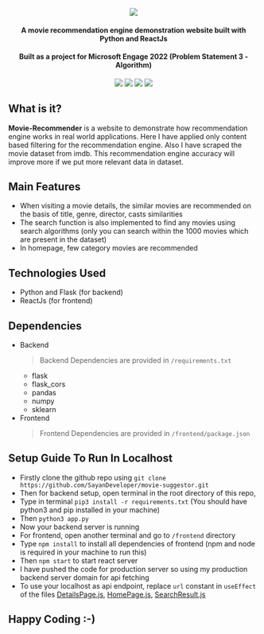 <p align="center">
<img src="https://user-images.githubusercontent.com/67837886/170816113-dd8eeb53-30ee-4c21-a6e1-76dfc8a9272e.png" />
</p>
<h4 align="center">A movie recommendation engine demonstration website built with Python and ReactJs</h4>
<h4 align="center">Built as a project for Microsoft Engage 2022 (Problem Statement 3 - Algorithm)</h4>
<p align="center">
<img src=https://visitor-badge.glitch.me/badge?page_id=SayanDeveloper.movie-suggestor"/>
<img src="https://img.shields.io/github/license/SayanDeveloper/movie-suggestor"/>
<img src="https://img.shields.io/github/stars/SayanDeveloper/movie-suggestor"/>
<img src="https://img.shields.io/github/forks/SayanDeveloper/movie-suggestor"/>
</p>

## What is it?

**Movie-Recommender** is a website to demonstrate how recommendation engine works in real world applications. Here I have applied only content based filtering for the recommendation engine. Also I have scraped the movie dataset from imdb. This recommendation engine accuracy will improve more if we put more relevant data in dataset.

## Main Features
- When visiting a movie details, the similar movies are recommended on the basis of title, genre, director, casts similarities
- The search function is also implemented to find any movies using search algorithms (only you can search within the 1000 movies which are present in the dataset)
- In homepage, few category movies are recommended

## Technologies Used
- Python and Flask (for backend)
- ReactJs (for frontend)

## Dependencies
- Backend
  > Backend Dependencies are provided in `/requirements.txt`
  - flask
  - flask_cors
  - pandas
  - numpy
  - sklearn
- Frontend
  > Frontend Dependencies are provided in `/frontend/package.json`

## Setup Guide To Run In Localhost
- Firstly clone the github repo using `git clone https://github.com/SayanDeveloper/movie-suggestor.git`
- Then for backend setup, open terminal in the root directory of this repo,
- Type in terminal `pip3 install -r requirements.txt` (You should have python3 and pip installed in your machine)
- Then `python3 app.py`
- Now your backend server is running
- For frontend, open another terminal and go to `/frontend` directory
- Type `npm install` to install all dependencies of frontend (npm and node is required in your machine to run this)
- Then `npm start` to start react server
- I have pushed the code for production server so using my production backend server domain for api fetching
- To use your localhost as api endpoint, replace `url` constant in `useEffect` of the files [DetailsPage.js](https://github.com/SayanDeveloper/movie-suggestor/blob/main/frontend/src/pages/DetailsPage.js), [HomePage.js](https://github.com/SayanDeveloper/movie-suggestor/blob/main/frontend/src/pages/HomePage.js), [SearchResult.js](https://github.com/SayanDeveloper/movie-suggestor/blob/main/frontend/src/pages/SearchResult.js)
                                                                                                                 
## Happy Coding :-)


